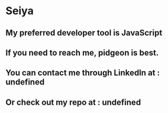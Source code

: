 # Seiya
  ##  My preferred developer tool is JavaScript
  ## If you need to reach me, pidgeon is best.
  ## You can contact me through LinkedIn at : undefined
  ## Or check out my repo at : undefined